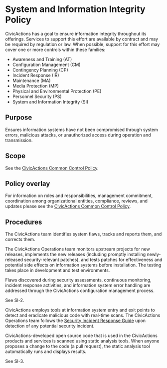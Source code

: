 # System and Information Integrity Policy

CivicActions has a goal to ensure information integrity throughout its offerings. Services
to support this effort are available by contract and may be required by regulation or
law. When possible, support for this effort may cover one or more controls within these
families:

* Awareness and Training (AT)
* Configuration Management (CM)
* Contingency Planning (CP)
* Incident Response (IR)
* Maintenance (MA)
* Media Protection (MP)
* Physical and Environmental Protection (PE)
* Personnel Security (PS)
* System and Information Integrity (SI)

## Purpose

Ensures information systems have not been compromised through system errors, malicious
attacks, or unauthorized access during operation and transmission.

## Scope

See the [CivicActions Common Control Policy](CivicActions-Common-Control-Policy.md).

## Policy overlay

For information on roles and responsibilities, management commitment, coordination among
organizational entities, compliance, reviews, and updates please see the
[CivicActions Common Control Policy](CivicActions-Common-Control-Policy.md).

## Procedures

The CivicActions team identifies system flaws, tracks and reports them, and corrects them.

The CivicActions Operations team monitors upstream projects for new releases, implements
the new releases (including promptly installing newly-released security-relevant patches),
and tests patches for effectiveness and potential side effects on information systems
before installation. The testing takes place in development and test environments.

Flaws discovered during security assessments, continuous monitoring, incident response
activities, and information system error handling are addressed through the CivicActions
configuration management process.

See SI-2.

CivicActions employs tools at information system entry and exit points to detect and
eradicate malicious code with real-time scans. The CivicActions Operations team follows
the [Security Incident Response
Guide](https://github.com/NuCivic/healthdata/wiki/incident-response-plan) upon detection
of any potential security incident.

CivicActions-developed open source code that is used in the CivicActions products and
services is scanned using static analysis tools. When anyone proposes a change to the code
(a pull request), the static analysis tool automatically runs and displays results.

See SI-3.
